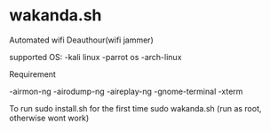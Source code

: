 # wakanda.sh
Automated wifi Deauthour(wifi jammer)



supported OS:
-kali linux 
-parrot os 
-arch-linux

Requirement 

-airmon-ng
-airodump-ng
-aireplay-ng 
-gnome-terminal
-xterm


To run
sudo install.sh for the first time
sudo wakanda.sh (run as root, otherwise wont work)
